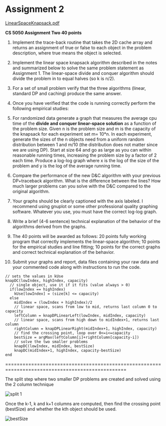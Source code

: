 Assignment 2
============

[LinearSpaceKnapsack.pdf](assignment/LinearSpaceKnapsack.pdf)

**CS 5050 Assignment Two 40 points**

1. Implement the trace-back routine that takes the 2D cache array and returns an assignment of true or false to each object in the problem description, where true means the object is selected.

2. Implement the linear space knapsack algorithm described in the notes and summarized below to solve the same problem statement as Assignment 1.  The linear-space divide and conquer algorithm should divide the problem in to equal halves (so k is n/2).

3. For a set of small problem verify that the three algorithms (linear, standard DP and caching) produce the same answer.

4. Once you have verified that the code is running correctly perform the following empirical studies:

  1. For randomized data generate a graph that measures the average cpu time of the **divide and conquer linear-space solution** as a function of the problem size. Given n is the problem size and m is the capacity of the knapsack for each experiment set m= 10*n. In each experiment, generate the sizes of the n objects need from a uniform random distribution between 1 and m/10 (the distribution does not matter since we are using DP). Start at size 64 and go as large as you can within reasonable running times, increasing the problem size by a factor of 2 each time. Produce a log-log graph where x is the log of the size of the problem and y is the log of the average running time.
  2. Compare the performance of the new D&C algorithm with your previous DP+traceback algorithm. What is the difference between the lines? How much larger problems can you solve with the D&C compared to the original algorithm.

5. Your graphs should be clearly captioned with the axis labeled. I recommend using gnuplot or some other professional quality graphing software. Whatever you use, you must have the correct log-log graph.

6. Write a brief (4-6 sentence) technical explanation of the behavior of the algorithms derived from the graphs.

7.  The 40 points will be awarded as follows: 20 points fully working program that correctly implements the linear-space algorithm; 10 points for the empirical studies and line fitting; 10 points for the correct graphs and correct technical explanation of the behavior.

8. Submit your graphs and report, data files containing your raw data and your commented code along with instructions to run the code.

```
// sets the values in kUse
knapDC(lowIndex, highIndex, capacity)
  // single object, use it if it fits (value always > 0)
  if(lowIndex == highIndex)
    kUse[lowIndex] = (size[k] <= capacity)
  else
    midIndex = (lowIndex + highIndex)/2
    // linear space, scans from low to mid, returns last column 0 to capacity
    leftColumn = knapDPLinearLeft(lowIndex, midIndex, capacity)
    // linear space, scans from high down to midIndex+1, returns last column
    rightColumn = knapDPLinearRight(midIndex+1, highIndex, capacity)
    // find the crossing point, loop over 0<=i<=capacity
    bestSize = argMax(leftColumn[i]+rightColumn[capacity-i])
    // solve the two smaller problems
    knapDC(lowIndex, midIndex, bestSize)
    knapDC(midIndex+1, highIndex, capacity-bestSize)
end
```

================================================================================================


The split step where two smaller DP problems are created and solved using the 2 column technique

![split 1](assignment/split1.png)

Once the k-1, k and k+1 columns are computed, then find the crossing point (bestSize) and whether the kth object should be used.

![bestSize](assignment/bestSize.png)
